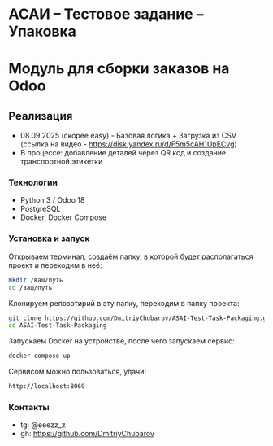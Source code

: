 # АСАИ – Тестовое задание – Упаковка
# Модуль для сборки заказов на Odoo

## Реализация
- 08.09.2025 (скорее easy) - Базовая логика + Загрузка из CSV (ссылка на видео - https://disk.yandex.ru/d/F5m5cAH1UpECvg)
- В процессе: добавление деталей через QR код и создание транспортной этикетки

### Технологии

- Python 3 / Odoo 18
- PostgreSQL 
- Docker, Docker Compose

### Установка и запуск

Открываем терминал, создаём папку, в которой будет располагаться проект и переходим в неё:
```bash
mkdir /ваш/путь
cd /ваш/путь
```
Клонируем репозотирий в эту папку, переходим в папку проекта:
```bash 
git clone https://github.com/DmitriyChubarov/ASAI-Test-Task-Packaging.git
cd ASAI-Test-Task-Packaging
```
Запускаем Docker на устройстве, после чего запускаем сервис:
```bash
docker compose up
```
Сервисом можно пользоваться, удачи!
```bash
http://localhost:8069
```
  
### Контакты
- tg: @eeezz_z
- gh: https://github.com/DmitriyChubarov
